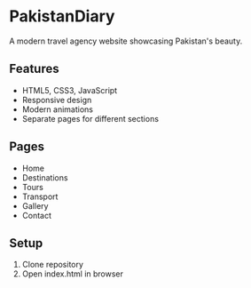 # PakistanDiary

A modern travel agency website showcasing Pakistan's beauty.

## Features
- HTML5, CSS3, JavaScript
- Responsive design
- Modern animations
- Separate pages for different sections

## Pages
- Home
- Destinations
- Tours
- Transport
- Gallery
- Contact

## Setup
1. Clone repository
2. Open index.html in browser
